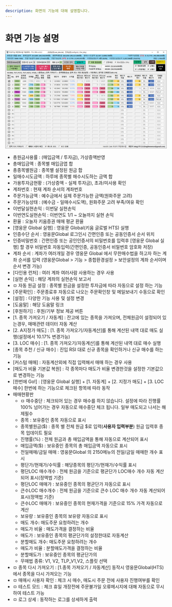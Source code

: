 ```yaml
---
description: 화면의 기능에 대해 설명합니다.
---
```


# 화면 기능 설명

![](.gitbook/assets/main.png)

* 총원금사용률 : (매입금액 / 투자금), 가상증액반영
* 총매입금액 : 종목별 매입금앱 합
* 총종목별원금 : 종목별 설정된 원금 합
* 일매수시도금액 : 하루에 종목별 매수시도하는 금액 합
* 가용투자금현황 : (가상증액 - 실제 투자금), 초과/미사용 확인
* 계좌번호 : 현재 계좌 순서의 계좌번호
* 주문가능금액 : 예수금에서 실제 주문가능한 금액(원화주문 고려)
* 주문가능상태 : (예수금 - 일매수시도액), 원화주문 고려 부족/여유 확인
* 이번달실현손익 : 이번달 실현손익
* 이번연도실현손익 : 이번연도 1/1 \~ 오늘까지 실현 손익
* 환율 : 오늘자 키움증권 매매 평균 환율
* \[영웅문 Global 실행] : 영웅문 Global(키움 글로벌 HTS) 실행
* 인증수단 순서 : 영웅문Global 로그인시 간편인증 또는 공동인증서 순서 위치
* 인증비밀번호 : 간편인증 또는 공인인증서의 비밀번호를 입력후 \[영웅문 Global 실행] 할 경우 비밀번호 자동입력(간편인증, 공동인증서 비밀번호 암호화 저장)
* 계좌 순서 : 계좌가 여러개일 경우 영웅문 Global 에서 무한매수법을 하고자 하는 계좌 순서를 입력 (영웅문Global > 기능 > 종합환경설정 > 보안설정의 계좌 순서이며 순서 변경 가능)
* \[다인용 런처] : 여러 계좌 여러사람 사용하는 경우 사용
* \[실현 손익] : 해당 계좌의 실현손익 보고서
* ㅁ 자동 원금 설정 : 종목별 원금을 설정한 투자금에 따라 자동으로 설정 하는 기능
* \[주문확인] : 주문종료후 자동으로 나오는 주문확인창 및 메일보내기 수동으로 확인
* \[설정] : 다양한 기능 사용 및 설정 변경
* \[도움말] : 해당 도움말 링크
* \[후원하기] : 후원/기부 정보 제공 버튼
* \[1. 종목 가져오기 / 자동계] : 잔고에 있는 종목을 가져오며, 전체원금이 설정되어 있는경우, 매매관련 데이터 자동 계산
* \[2. A지정가 매도] : \[1. 종목 가져오기/자동계산]를 통해 계산된 내역 대로 매도 실행(설정에서 10.17% 변경가능)
* \[3. LOC 매수] :  \[1. 종목 가져오기/자동계산]를 통해 계산된 내역 대로 매수 실행
* \[종목 추천 / 신규 매수] : 진입 RSI 대로 신규 종목을 확인하거나 신규 매수를 하는 기능
* \[커스텀 매매] : 자동계산외에 직접 입력해서 매매 하는 경우 사용
* \[매도가 비율 기본값 복원] : 각 종목마다 매도가 비율 변경한것을 설정한 기본값으로 변경하는 기능
* \[한번에 Go!] : \[영웅문 Global 실행] + \[1. 자동계] + \[2. 지정가 매도] + \[3. LOC 매수] 한번에 하는 기능으로 체크된 항목에 따라 동작
* 매매현황판
  * ㅁ 매수중단 : 체크되어 있는 경우 매수를 하지 않습니다. 설정에 따라 진행률 100% 넘어가는 경우 자동으로 매수중단 체크 됩니다. 일부 매도되고 나서는 해제필수
  * 종목 : 보유중인 종목 자동으로 표시
  * 종목별원금($) : 종목 별 전체 원금 $로 입력(**사용자 입력부분**) 원금 입력후 종목 업데이트 필요
  * 진행률(%) : 전체 원금과 총 매입금액을 통해 자동으로 계산되어 표시
  * 매입금액($) : 보유중인 종목의 총 매입금액 자동으로 표시
  * 전일매매/금일 매매 : 영웅문Global 의 2150메뉴의 전일/금일 매매한 개수 표시
  * 평단가/현재가/수익률 : 해당종목의 평단가/현재가/수익률 표시
  * 평단LOC 매수개수 : 전체 원금을 기준으로 평균단가 LOC매수 개수 자동 계산되어 표시(정액법 기준)
  * 평단LOC 매매가 : 보유중인 종목의 평균단가 자동으로 표시
  * 큰수LOC 매수개수 : 전체 원금을 기준으로 큰수 LOC 매수 개수 자동 계산되어 표시(정액법 기준)
  * 큰수LOC 매매가 : 보유중인 종목의 현재가격을 기준으로 15% 가격 자동으로 계산
  * 보유량 : 보유중인 종목의 보유량 자동으로 표시
  * 매도 개수: 매도주문 요청하려는 개수
  * 매도가 비율 : 매도가격을 결정하는 비율
  * 매도가 : 보유중인 종목의 평균단가의 설정한대로 자동계산
  * 분할매도 개수: 매도주문 요청하려는 개수
  * 매도가 비율 : 분할매도가격을 결정하는 비율
  * 분할매도가 : 보유중인 종목의 평균단가의
  * 무매법 종류: V1, V2, TLP\_V1,V2, 스플릿 선택
* ㅁ 종목 다시 가져오기 : \[1.종목 가져오기 / 자동계산] 동작시 영웅문Global(HTS)에서 종목을 다시 가져오는 기능
* ㅁ 매매시 사용자 확인 : 체크 시  매수, 매도시 주문 전에 사용자 진행여부를 확인
* ㅁ 테스트 모드 : 체크  휴일 개장전에 주문불가일 오류메시지에 대해 자동으로 무시하여 테스트 가능
* ㅁ 로그 상세 : 동작하는 로그를 상세하게 출력
